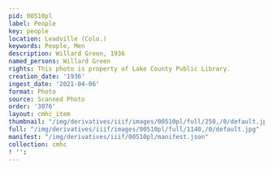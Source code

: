 ```yaml
---
pid: 00510pl
label: People
key: people
location: Leadville (Colo.)
keywords: People, Men
description: Willard Green, 1936
named_persons: Willard Green
rights: This photo is property of Lake County Public Library.
creation_date: '1936'
ingest_date: '2021-04-06'
format: Photo
source: Scanned Photo
order: '3076'
layout: cmhc_item
thumbnail: "/img/derivatives/iiif/images/00510pl/full/250,/0/default.jpg"
full: "/img/derivatives/iiif/images/00510pl/full/1140,/0/default.jpg"
manifest: "/img/derivatives/iiif/00510pl/manifest.json"
collection: cmhc
! '': 
---
```


